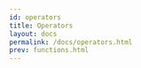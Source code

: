```yaml
---
id: operators
title: Operators
layout: docs
permalink: /docs/operators.html
prev: functions.html
---
```


